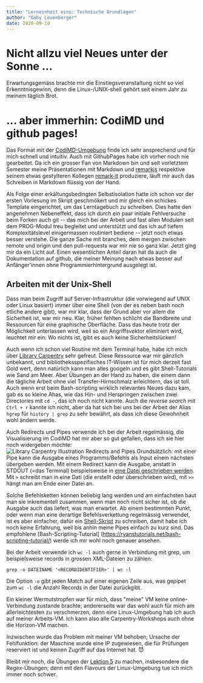 ```yaml
---
title: "Lerneinheit eins: Technische Grundlagen"
author: "Gaby Leuenberger"
date: 2020-09-10
---
```

# Nicht allzu viel Neues unter der Sonne ...
Erwartungsgemäss brachte mir die Einstiegsveranstaltung nicht so viel
Erkenntnisgewinn, denn die Linux-/UNIX-shell gehört seit einem Jahr zu
meinem täglich Brot.

# ... aber immerhin: CodiMD und github pages!
Das Format mit der
[CodiMD-Umgebung](https://pad.gwdg.de/0aeVcWNyS7mGcJ6VFA-jSQ?view)
finde ich sehr ansprechend und für mich schnell und intuitiv. Auch mit
GithubPages habe ich vorher noch nie gearbeitet. Da ich ein
grosser Fan von Markdown bin und seit vorletztem Semester meine
Präsentationen mit Markdown und [remarkjs](https://remarkjs.com/)
respektive seinem etwas gestylteren Kollegen
[remark-it](https://remark-it.now.sh/index-en_US.html) produziere,
läuft mir auch das Schreiben in Markdown flüssig von der Hand.

Als Folge einer erkältungsbedingten Selbstisolation hatte ich schon
vor der ersten Vorlesung im Skript geschmökert und mir gleich ein
schickes Template eingerichtet, um das Lerntagebuch zu schreiben. Dies
hatte den angenehmen Nebeneffekt, dass ich durch ein paar initiale
Fehlversuche beim Forken auch git -- das mich bei der Arbeit und fast
allen Modulen seit dem PROG-Modul treu begleitet und unterstützt und
das ich auf tiefem Komplexitätslevel einigermassen routiniert bediene --
jetzt noch etwas besser verstehe. Die ganze Sache mit branches, dem mergen
zwischen remote und origin und den pull-requests war mir nie so ganz
klar.
Jetzt ging mir da ein Licht auf.
Einen wesentlichen Anteil daran hat da auch die Dokumentation auf
github, die meiner Meinung nach etwas besser auf Anfänger'innen ohne
Programmierhintergrund ausgelegt ist.

## Arbeiten mit der Unix-Shell
Dass man beim Zugriff auf Server-Infrastruktur (die vorwiegend auf UNIX oder Linux basiert) immer über eine Shell (von der es neben bash noch etliche andere gibt), war mir klar, dass der Grund aber vor allem die Sicherheit ist, war mir neu. Klar, früher fehlten schlicht die Bandbreite und Ressourcen für eine graphische Oberfläche. Dass das heute trotz der Möglichkeit unterlassen wird, weil so ein Angriffsvektor eliminiert wird, leuchtet mir ein: Wo nichts ist, gibt es auch keine Sicherheitslücken!

Auch wenn ich schon viel Routine mit dem Terminal habe, habe ich mich
über [Library
Carpentry](https://librarycarpentry.org/) sehr gefreut. Diese Ressource war mir
gänzlich unbekannt, und bibliotheksspezifisches IT-Wissen ist für mich
derzeit fast Gold wert, denn natürlich kann man alles googeln und es
gibt Shell-Tutorials wie Sand am Meer. Aber Übungen an der Hand zu
haben, die einem dann die tägliche Arbeit ohne viel
Transfer-Hirnschmalz erleichtern, das ist toll. Auch wenn erst beim
Bash-scripting wirklich relevantes Neues dazu kam, gab es so kleine
Ahas, wie das Hin- und Herspringen zwischen zwei Directories mit `cd
-`, das ich noch nicht kannte. Auch die *reverse search* mit `Ctrl +
r` kannte ich nicht, aber da hat sich bei uns bei der Arbeit der Alias
`hgrep` für `history | grep` zu sehr bewährt, als dass ich diese
Gewohnheit wohl ändern werde.

Auch Redirects und Pipes verwende ich bei der Arbeit regelmässig, die
Visualisierung im CodiMD hat mir aber so gut gefallen, dass ich sie
hier noch widergeben möchte:
![Library Carpentry Illustration Redirects and Pipes](https://librarycarpentry.org/lc-shell/fig/redirects-and-pipes.png)
Grundsätzlich: mit einer Pipe kann die Ausgabe eines Programms/Befehls als Input einem nächsten übergeben werden. Mit einem Redirect kann die Ausgabe, anstatt in STDOUT (=das Terminal) beispielsweise in [eine Datei geschrieben werden](https://librarycarpentry.org/lc-shell/05-counting-mining/index.html#appending-to-a-file). Mit `>` schreibt man in eine Dati (die erstellt oder überschrieben wird), mit `>>` hängt man am Ende einer Datei an.

Solche Befehlsketten können beliebig lang werden und am einfachsten baut man sie inkrementell zusammen, wenn man noch nicht sicher ist, ob die Ausgabe auch das liefert, was man erwartet. Ab einem bestimmten Punkt, oder wenn man eine derartige Befehlsverkettung regelmässig verwendet, ist es aber einfacher, dafür ein [Shell-Skript](https://librarycarpentry.org/lc-shell/04-loops/index.html#running-the-loop-from-a-bash-script) zu schreiben, damit habe ich noch keine Erfahrung, weil bis anhin meine Pipes einfach zu kurz sind. Das empfohlene [Bash-Scripting-Tutorial] (https://ryanstutorials.net/bash-scripting-tutorial/) werde ich mir wohl noch genauer ansehen.

Bei der Arbeit verwende ich `wc -l` auch gerne in Verbindung mit grep, um
beispielsweise records in grossen XML-Dateien zu zählen:
```
grep -o DATEINAME '<RECORDIDENTIFIER>' | wc -l
```
Die Option `-o` gibt jeden Match auf einer eigenen Zeile aus, was
gepipet zum `wc -l` die Anzahl Records in der Datei zurückgibt.

Ein kleiner Wermutstropfen war für mich, dass "meine" VM keine
online-Verbindung zustande brachte; andererseits war das wohl auch für
mich am allerleichtesten zu verschmerzen, denn eine Linux-Umgebung hab
ich auch auf meiner Arbeits-VM. Ich kann also alle Carpentry-Workshops
auch ohne die Horizon-VM machen.

Inzwischen wurde das Problem mit meiner VM behoben; Ursache der
Fehlfunktion: der Maschine wurde eine IP zugewiesen, die für Prüfungen
reserviert ist und keinen Zugriff auf das Internet hat. &#x1F608;

Bleibt mir noch, die Übungen der [Lektion
5](https://librarycarpentry.org/lc-shell/05-counting-mining/index.html)
zu machen, insbesondere die Regex-Übungen; denn mit den Flavours der
Linux-Umgebung tue ich mich immer noch schwer.

